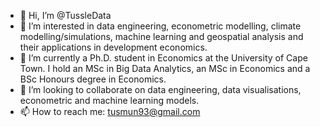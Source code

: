 - 👋 Hi, I’m @TussleData
- 👀 I’m interested in data engineering, econometric modelling, climate modelling/simulations, machine learning and geospatial analysis and their applications in development economics.
- 🌱 I’m currently a Ph.D. student in Economics at the University of Cape Town. I hold an MSc in Big Data Analytics, an MSc in Economics and a BSc Honours degree in Economics.
- 💞️ I’m looking to collaborate on data engineering, data visualisations, econometric and machine learning models.
- 📫 How to reach me: tusmun93@gmail.com

<!---
TussleData/TussleData is a ✨ special ✨ repository because its `README.md` (this file) appears on your GitHub profile.
You can click the Preview link to take a look at your changes.
--->
